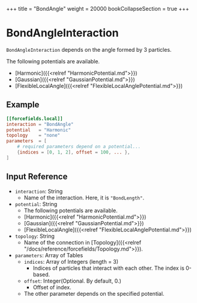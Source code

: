 +++
title = "BondAngle"
weight = 20000
bookCollapseSection = true
+++

# BondAngleInteraction

`BondAngleInteraction` depends on the angle formed by 3 particles.

The following potentials are available.
- [Harmonic]({{<relref "HarmonicPotential.md">}})
- [Gaussian]({{<relref "GaussianPotential.md">}})
- [FlexibleLocalAngle]({{<relref "FlexibleLocalAnglePotential.md">}})

## Example

```toml
[[forcefields.local]]
interaction = "BondAngle"
potential   = "Harmonic"
topology    = "none"
parameters  = [
    # required parameters depend on a potential...
    {indices = [0, 1, 2], offset = 100, ... },
]
```

## Input Reference

- `interaction`: String
  - Name of the interaction. Here, it is `"BondLength"`.
- `potential`: String
  - The following potentials are available.
  - [Harmonic]({{<relref "HarmonicPotential.md">}})
  - [Gaussian]({{<relref "GaussianPotential.md">}})
  - [FlexibleLocalAngle]({{<relref "FlexibleLocalAnglePotential.md">}})
- `topology`: String
  - Name of the connection in [Topology]({{<relref "/docs/reference/forcefields/Topology.md">}}).
- `parameters`: Array of Tables
  - `indices`: Array of Integers (length = 3)
    - Indices of particles that interact with each other. The index is 0-based.
  - `offset`: Integer(Optional. By default, 0.)
    - Offset of index.
  - The other parameter depends on the specified potential.
